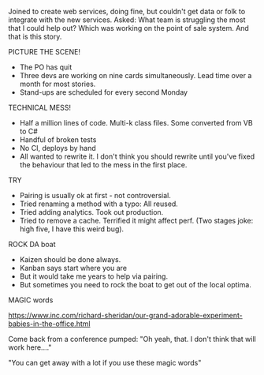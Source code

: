 Joined to create web services, doing fine, but couldn't get data or folk to integrate with the new services.
Asked: What team is struggling the most that I could help out?
Which was working on the point of sale system. And that is this story.

PICTURE THE SCENE!

* The PO has quit
* Three devs are working on nine cards simultaneously. Lead time over a month for most stories.
* Stand-ups are scheduled for every second Monday

TECHNICAL MESS!

* Half a million lines of code. Multi-k class files. Some converted from VB to C#
* Handful of broken tests
* No CI, deploys by hand
* All wanted to rewrite it. I don't think you should rewrite until you've fixed the behaviour that led to the mess in the first place.

TRY

* Pairing is usually ok at first - not controversial.
* Tried renaming a method with a typo: All reused.
* Tried adding analytics. Took out production.
* Tried to remove a cache. Terrified it might affect perf. (Two stages joke: high five, I have this weird bug).

ROCK DA boat

* Kaizen should be done always.
* Kanban says start where you are
* But it would take me years to help via pairing.
* But sometimes you need to rock the boat to get out of the local optima.

MAGIC words

https://www.inc.com/richard-sheridan/our-grand-adorable-experiment-babies-in-the-office.html

Come back from a conference pumped:
"Oh yeah, that. I don't think that will work here...."

"You can get away with a lot if you use these magic words"
